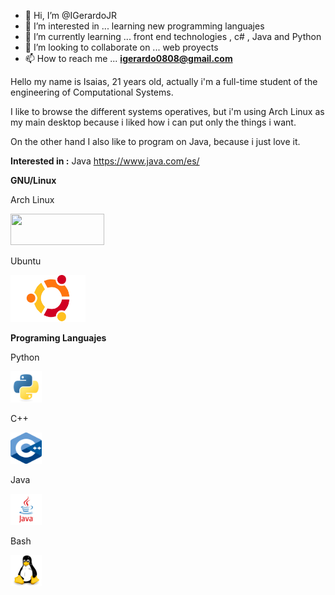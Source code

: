 - 👋 Hi, I’m @IGerardoJR
- 👀 I’m interested in ... learning new programming languajes
- 🌱 I’m currently learning ... front end technologies , c# , Java and Python
- 💞️ I’m looking to collaborate on ... web proyects
- 📫 How to reach me ... **igerardo0808@gmail.com**


Hello my name is Isaias, 21 years old, actually i'm a full-time student of the engineering of 
Computational Systems.

I like to browse the different systems operatives, but i'm using Arch Linux as my main desktop
because i liked how i can put only the things i want.

On the other hand I also like to program on Java, because i just love it.

**Interested in :**
Java
https://www.java.com/es/

**GNU/Linux**
  
Arch Linux            
<!-- 
![https://archlinux.org/](https://archlinux.org/static/logos/archlinux-logo-dark-90dpi.ebdee92a15b3.png) # Para poner imagenes sin hipervinculo
--->
<!-- El siguiente link es un ejemplo de como poner imagenes con hypervinculo-->
[<img src="https://archlinux.org/static/logos/archlinux-logo-dark-90dpi.ebdee92a15b3.png" width="150" height="50"/>](https://archlinux.org/) 

Ubuntu

[<img src="https://github.com/IGerardoJR/testImages/blob/main/ImagenesGit/bugbuntu.png" width="120" height="75" />](https://ubuntu.com/download)

**Programing Languajes**

Python

[<img src="https://github.com/IGerardoJR/testImages/blob/main/ImagenesGit/python.svg" width="50" height="50" />](https://www.python.org/)


C++

[<img src="https://github.com/IGerardoJR/testImages/blob/main/ImagenesGit/cppPng.png" width="50" height="50" />](https://www.w3schools.com/CPP/default.asp)

Java 

[<img src="https://github.com/IGerardoJR/testImages/blob/main/ImagenesGit/javaTransparente.png" width="50" height="50" />](https://www.geeksforgeeks.org/java/)

Bash

[<img src="https://github.com/IGerardoJR/testImages/blob/main/ImagenesGit/gnu.svg" width="50" height="50" />](https://www.w3schools.io/terminal/bash-tutorials/)

<!---
IGerardoJR/IGerardoJR is a ✨ special ✨ repository because its `README.md` (this file) appears on your GitHub profile.
You can click the Preview link to take a look at your changes.
--->


